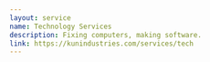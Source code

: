 ```yaml
---
layout: service
name: Technology Services
description: Fixing computers, making software.
link: https://kunindustries.com/services/tech
---
```

